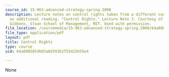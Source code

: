 ```yaml
---
course_id: 15-963-advanced-strategy-spring-2008
description: Lecture notes on control rights taken from a different course provided
  as additional reading. "Control Rights." Lecture Note 3. Courtesy of Professor Robert
  Gibbons, Sloan School of Management, MIT. Used with permission.
file_location: /coursemedia/15-963-advanced-strategy-spring-2008/64a8905854b03a8d393b2f55425655e4_gibbons3.pdf
file_type: application/pdf
layout: pdf
title: Control Rights
type: course
uid: 64a8905854b03a8d393b2f55425655e4

---
```

None
